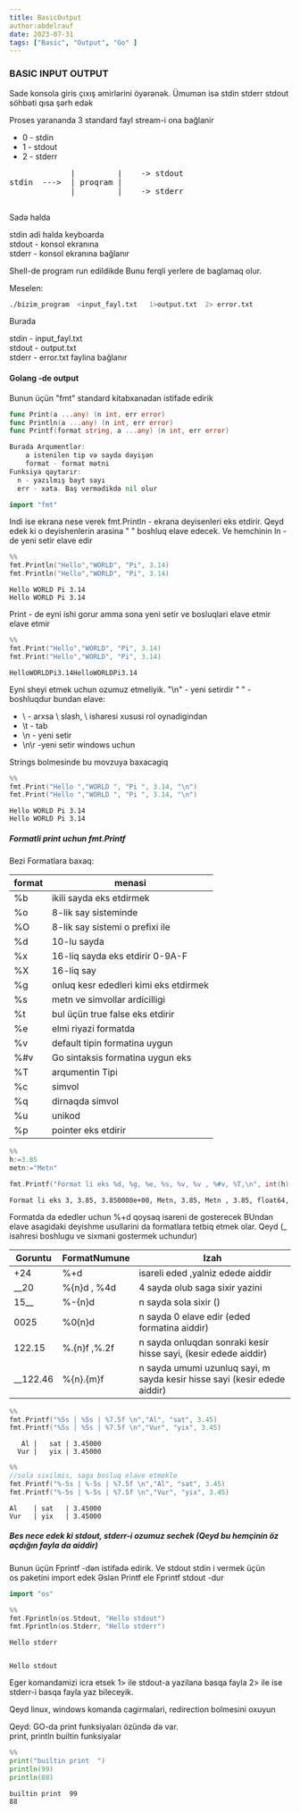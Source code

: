 ```yaml
---
title: BasicOutput
author:abdelrauf
date: 2023-07-31
tags: ["Basic", "Output", "Go" ]
---
```


### BASIC INPUT OUTPUT

Sade konsola giris çıxış əmirlərini öyərənək. Ümumən isə stdin stderr stdout söhbəti qısa şərh edək

Proses yarananda 3 standard fayl stream-i ona bağlanir
- 0 - stdin  
- 1 - stdout   
- 2 - stderr   



<pre>
             |         |    -> stdout
stdin  --->  | proqram |
             |         |    -> stderr

</pre>

Sadə halda 

stdin adi halda keyboarda    
stdout - konsol ekranına   
stderr - konsol ekranına  bağlanır


Shell-de program run edildikde Bunu ferqli yerlere de baglamaq olur.

Meselen:   
```bash
./bizim_program  <input_fayl.txt   1>output.txt  2> error.txt   
```
Burada 

stdin - input_fayl.txt   
stdout - output.txt  
stderr - error.txt faylina bağlanır


#### Golang -de output

Bunun üçün "fmt" standard kitabxanadan istifade edirik

```Go
func Print(a ...any) (n int, err error)
func Println(a ...any) (n int, err error)
func Printf(format string, a ...any) (n int, err error)

Burada Arqumentlər:
    a istenilen tip və sayda dəyişən
    format - format mətni
Funksiya qaytarır:
  n - yazılmış bayt sayı
  err - xəta. Baş vermədikdə nil olur
```



```go
import "fmt"
```

Indi ise ekrana nese verek
fmt.Println - ekrana deyisenleri eks etdirir. Qeyd edek ki o deyishenlerin arasina " " boshluq elave edecek. Ve hemchinin ln -de yeni setir elave edir


```go
%%
fmt.Println("Hello","WORLD", "Pi", 3.14)
fmt.Println("Hello","WORLD", "Pi", 3.14)
```

    Hello WORLD Pi 3.14
    Hello WORLD Pi 3.14


Print - de eyni ishi gorur amma sona yeni setir ve bosluqlari elave etmir elave etmir


```go
%%
fmt.Print("Hello","WORLD", "Pi", 3.14)
fmt.Print("Hello","WORLD", "Pi", 3.14)
```

    HelloWORLDPi3.14HelloWORLDPi3.14

Eyni sheyi etmek uchun ozumuz etmeliyik. "\n" - yeni setirdir " " - boshluqdur
bundan elave:  
- \\  - arxsa \ slash, \ isharesi xususi rol oynadigindan
- \t  - tab 
- \n  - yeni setir
- \n\r  -yeni setir windows uchun

Strings bolmesinde bu movzuya baxacagiq


```go
%%
fmt.Print("Hello ","WORLD ", "Pi ", 3.14, "\n")
fmt.Print("Hello ","WORLD ", "Pi ", 3.14, "\n")
```

    Hello WORLD Pi 3.14
    Hello WORLD Pi 3.14


##### Formatli print uchun fmt.Printf

Bezi Formatlara baxaq:

|  format |  menasi |
|---|---|
| %b  |  ikili sayda eks etdirmek |
| %o  |  8-lik say sisteminde |
|  %O | 8-lik say sistemi o prefixi ile  |
| %d  |  10-lu sayda  |
|  %x |  16-liq sayda eks etdirir 0-9A-F|
| %X  | 16-liq say  |
|  %g |  onluq kesr ededleri kimi eks etdirmek |
|  %s |  metn ve simvollar ardicilligi |
|  %t |  bul üçün true false eks etdirir |
|%e| elmi riyazi formatda|
|%v | default tipin formatina uygun|
|	%#v | Go sintaksis formatina uygun eks|
|%T | arqumentin Tipi|
|%c | simvol |
|%q|  dirnaqda simvol|
|%u| unikod|
|%p| pointer eks etdirir|





```go
%%
h:=3.85
metn:="Metn"

fmt.Printf("Format li eks %d, %g, %e, %s, %v, %v , %#v, %T,\n", int(h), h, h, metn, h, metn, h, h)
```

    Format li eks 3, 3.85, 3.850000e+00, Metn, 3.85, Metn , 3.85, float64,


Formatda da ededler uchun %+d qoysaq isareni de gosterecek
BUndan elave asagidaki deyishme usullarini da formatlara tetbiq etmek olar. Qeyd (_ isahresi boshlugu ve sixmani gostermek uchundur)

|  Goruntu | FormatNumune  | Izah   |
|---|---|---|
| +24  |  %+d |  isareli eded ,yalniz edede aiddir |
| __20  | %{n}d , %4d | 4 sayda olub saga sixir yazini   |
| 15__  |  %-{n}d |  n sayda sola sixir ()  |
|  0025 | %0{n}d  | n sayda 0 elave edir (eded formatina aiddir) |
|122.15   | %.{n}f ,%.2f  |  n sayda onluqdan sonraki kesir hisse sayi, (kesir edede aiddir) |
| __122.46  |   %{n}.{m}f| n sayda umumi uzunluq sayi, m sayda   kesir hisse sayi (kesir edede aiddir) |



```go
%%
fmt.Printf("%5s | %5s | %7.5f \n","Al", "sat", 3.45)
fmt.Printf("%5s | %5s | %7.5f \n","Vur", "yix", 3.45)
```

       Al |   sat | 3.45000 
      Vur |   yix | 3.45000 



```go
%%
//sola sixilmis, saga bosluq elave etmekle
fmt.Printf("%-5s | %-5s | %7.5f \n","Al", "sat", 3.45)
fmt.Printf("%-5s | %-5s | %7.5f \n","Vur", "yix", 3.45)
```

    Al    | sat   | 3.45000 
    Vur   | yix   | 3.45000 


##### Bes nece edek ki stdout, stderr-i ozumuz sechek (Qeyd bu hemçinin öz açdığın fayla da aiddir)
Bunun üçün Fprintf -dən istifadə edirik. Ve stdout stdin i vermek üçün    
os paketini import edek
Əslən Printf ele Fprintf stdout -dur


```go
import "os"
```


```go
%%
fmt.Fprintln(os.Stdout, "Hello stdout")
fmt.Fprintln(os.Stderr, "Hello stderr")
```

    Hello stderr


    Hello stdout


Eger komandamizi icra etsek 1> ile stdout-a yazilana basqa fayla 2> ile ise stderr-i basqa fayla yaz bileceyik.

Qeyd linux, windows komanda cagirmalari, redirection bolmesini oxuyun

Qeyd: GO-da print funksiyaları özündə də var.     
print, println  builtin funksiyalar


```go
%%
print("builtin print  ")
println(99)
println(88)
```

    builtin print  99
    88

